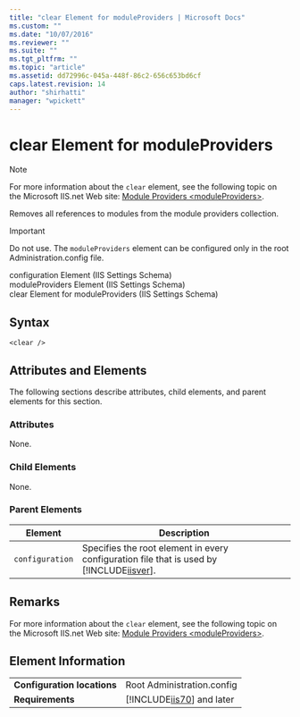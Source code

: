 ```yaml
---
title: "clear Element for moduleProviders | Microsoft Docs"
ms.custom: ""
ms.date: "10/07/2016"
ms.reviewer: ""
ms.suite: ""
ms.tgt_pltfrm: ""
ms.topic: "article"
ms.assetid: dd72996c-045a-448f-86c2-656c653bd6cf
caps.latest.revision: 14
author: "shirhatti"
manager: "wpickett"
---
```

# clear Element for moduleProviders
> [!NOTE]
>  For more information about the `clear` element, see the following topic on the Microsoft IIS.net Web site: [Module Providers \<moduleProviders>](http://www.iis.net/ConfigReference/moduleProviders).  
  
 Removes all references to modules from the module providers collection.  
  
> [!IMPORTANT]
>  Do not use. The `moduleProviders` element can be configured only in the root Administration.config file.  
  
 configuration Element (IIS Settings Schema)  
moduleProviders Element (IIS Settings Schema)  
clear Element for moduleProviders (IIS Settings Schema)  
  
## Syntax  
  
```  
<clear />  
```  
  
## Attributes and Elements  
 The following sections describe attributes, child elements, and parent elements for this section.  
  
### Attributes  
 None.  
  
### Child Elements  
 None.  
  
### Parent Elements  
  
|Element|Description|  
|-------------|-----------------|  
|`configuration`|Specifies the root element in every configuration file that is used by [!INCLUDE[iisver](../../reference/admin/includes/iisver-md.md)].|  
  
## Remarks  
 For more information about the `clear` element, see the following topic on the Microsoft IIS.net Web site: [Module Providers \<moduleProviders>](http://www.iis.net/ConfigReference/moduleProviders).  
  
## Element Information  
  
|||  
|-|-|  
|**Configuration locations**|Root Administration.config|  
|**Requirements**|[!INCLUDE[iis70](../../reference/admin/includes/iis70-md.md)] and later|